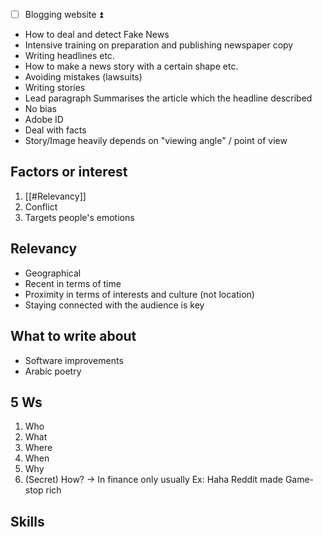 - [ ] Blogging website ⏫ 
- How to deal and detect Fake News
- Intensive training on preparation and publishing newspaper copy
- Writing headlines etc.
- How to make a news story with a certain shape etc.
- Avoiding mistakes (lawsuits)
- Writing stories
- Lead paragraph
  Summarises the article which the headline described
- No bias
- Adobe ID
- Deal with facts
- Story/Image heavily depends on "viewing angle" / point of view
## Factors or interest
1. [[#Relevancy]]
2. Conflict
3. Targets people's emotions

## Relevancy
- Geographical
- Recent in terms of time
- Proximity in terms of interests and culture (not location)
- Staying connected with the audience is key


## What to write about
   - Software improvements
   - Arabic poetry

## 5 Ws
1. Who
2. What 
3. Where
4. When
5. Why
6. (Secret) How? -> In finance only usually
   Ex: Haha Reddit made Game-stop rich
## Skills

